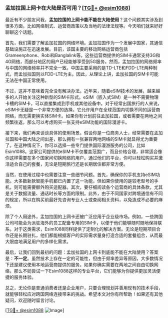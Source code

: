 ### 孟加拉国上网卡在大陆是否可用？[[TG💪+ @esim1088](https://t.me/s/esim1088)]

最近有不少朋友问我，**孟加拉国的上网卡能不能在大陆使用**？这个问题其实涉及到很多方面，比如网络制式、运营商政策以及当地的法律法规等。今天咱们就来好好聊聊这个话题。

首先，我们需要了解孟加拉国的网络环境。孟加拉国作为一个发展中国家，其通信基础设施正在迅速发展。目前，该国主要的移动网络运营商包括Grameenphone、Robi和Banglalink等。这些运营商提供的SIM卡通常支持3G和4G网络，而部分地区的用户已经能够享受到5G服务。然而，孟加拉国的网络频率与中国的网络频率并不完全一致。中国主要采用的是TD-LTE和FDD-LTE两种制式，而孟加拉国则以FDD-LTE为主。因此，从理论上讲，孟加拉国的SIM卡可能无法在中国正常使用。

不过，这并不意味着完全没有解决办法。近年来，随着eSIM技术的发展，越来越多的人开始关注这种新型的SIM卡形式。eSIM（嵌入式SIM）是一种不需要物理卡槽的SIM卡，可以直接集成到手机或其他设备中。对于经常出国旅行的人来说，eSIM卡无疑是一个非常方便的选择。它允许用户在全球范围内切换不同的运营商网络，而无需更换实体SIM卡。如果你有计划前往孟加拉国，或者需要在两地之间频繁往返，那么可以考虑购买一张支持eSIM功能的国际漫游卡。

接下来，我们再来谈谈具体的使用场景。假设你是一位商务人士，经常需要在孟加拉国和中国大陆之间出差，那么拥有一张兼容两地网络的SIM卡就显得尤为重要了。在这种情况下，你可以选择一些专门提供国际漫游服务的公司，比如Esim1088。这家公司提供的eSIM卡不仅覆盖范围广，而且价格合理，非常适合像你这样需要在多个国家间切换网络的用户。通过他们的平台，你可以轻松购买并激活适合自己的套餐，无论是短期旅行还是长期居住都非常方便。

当然，在使用过程中也需要注意一些细节问题。首先，确保你的手机支持eSIM功能。大多数新款智能手机都已内置了这一功能，但如果你使用的是较老型号的手机，则可能需要额外购买适配器。其次，要仔细阅读各个运营商的具体条款，尤其是关于数据流量、通话时长等方面的限制。此外，由于不同国家对跨境通信有不同的规定，所以在购买前最好先咨询专业人士或查阅相关资料，以免造成不必要的麻烦。

除了个人用途外，孟加拉国的上网卡还被广泛应用于企业级市场。例如，一些跨国公司可能会为派驻海外的员工配备专用的SIM卡，以便于他们能够随时随地保持联系。对于这类需求，Esim1088同样提供了定制化的解决方案。无论是短期项目合作还是长期驻扎，他们都能根据客户的实际需求量身打造合适的套餐组合，从而最大限度地满足用户的多样化需求。

最后，让我们回到最初的问题：孟加拉国的上网卡到底能不能在大陆使用？答案是：**不一定**。虽然技术上存在一定的可能性，但由于频率差异等原因，大多数情况下还是建议使用本地运营商提供的服务。如果你确实需要在两地之间自由切换网络，那么不妨尝试一下Esim1088这样的专业平台，它们能够为你提供更加灵活便捷的服务体验。

总之，无论你是普通消费者还是企业用户，只要合理规划并善用现有的技术手段，就能够轻松应对跨国网络连接带来的挑战。希望本文对你有所帮助！如果还有其他疑问，欢迎随时留言讨论。

[[TG💪+ @esim1088](https://t.me/s/esim1088) ![Image](https://i.postimg.cc/4NQfJmqS/Snipaste-2025-05-13-00-14-12.png)]